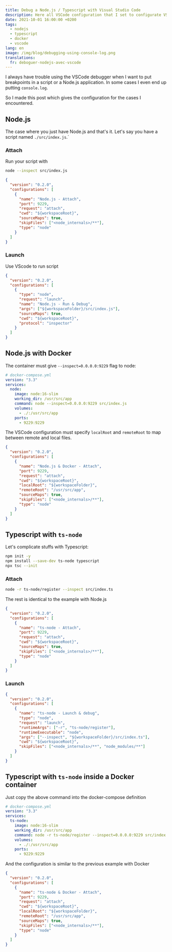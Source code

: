 ```yaml
---
title: Debug a Node.js / Typescript with Visual Studio Code
description: Here all VSCode configuration that I set to configurate VScode debugger with Node.js
date: 2021-10-01 16:00:00 +0200
tags:
  - nodejs
  - typescript
  - docker
  - vscode
lang: en
image: /img/blog/debugging-using-console-log.png
translations:
  fr: deboguer-nodejs-avec-vscode
---
```


I always have trouble using the VSCode debugger when I want to put breakpoints in a script or a Node.js application. In some cases I even end up putting `console.log`.

So I made this post which gives the configuration for the cases I encountered.

## Node.js

The case where you just have Node.js and that's it. Let's say you have a script named `./src/index.js`.`

### Attach

Run your script with

```bash
node --inspect src/index.js
```

```json
{
  "version": "0.2.0",
  "configurations": [
    {
      "name": "Node.js - Attach",
      "port": 9229,
      "request": "attach",
      "cwd": "${workspaceRoot}",
      "sourceMaps": true,
      "skipFiles": ["<node_internals>/**"],
      "type": "node"
    }
  ]
}
```

### Launch

Use VScode to run script

```json
{
  "version": "0.2.0",
  "configurations": [
    {
      "type": "node",
      "request": "launch",
      "name": "Node.js - Run & Debug",
      "args": ["${workspaceFolder}/src/index.js"],
      "sourceMaps": true,
      "cwd": "${workspaceRoot}",
      "protocol": "inspector"
    }
  ]
}
```

## Node.js with Docker

The container must give `--inspect=0.0.0.0:9229` flag to node:

```yml
# docker-compose.yml
version: "3.3"
services:
  node:
    image: node:16-slim
    working_dir: /usr/src/app
    command: node --inspect=0.0.0.0:9229 src/index.js
    volumes:
      - ./:/usr/src/app
    ports:
      - 9229:9229
```

The VSCode configuration must specify `localRoot` and `remoteRoot` to map between remote and local files.

```json
{
  "version": "0.2.0",
  "configurations": [
    {
      "name": "Node.js & Docker - Attach",
      "port": 9229,
      "request": "attach",
      "cwd": "${workspaceRoot}",
      "localRoot": "${workspaceFolder}",
      "remoteRoot": "/usr/src/app",
      "sourceMaps": true,
      "skipFiles": ["<node_internals>/**"],
      "type": "node"
    }
  ]
}
```

## Typescript with `ts-node`

Let's complicate stuffs with Typescript:

```bash
npm init -y
npm install --save-dev ts-node typescript
npx tsc --init
```

### Attach

```bash
node -r ts-node/register --inspect src/index.ts
```

The rest is identical to the example with Node.js

```json
{
  "version": "0.2.0",
  "configurations": [
    {
      "name": "ts-node - Attach",
      "port": 9229,
      "request": "attach",
      "cwd": "${workspaceRoot}",
      "sourceMaps": true,
      "skipFiles": ["<node_internals>/**"],
      "type": "node"
    }
  ]
}
```

### Launch

```json
{
  "version": "0.2.0",
  "configurations": [
    {
      "name": "ts-node - Launch & debug",
      "type": "node",
      "request": "launch",
      "runtimeArgs": ["-r", "ts-node/register"],
      "runtimeExecutable": "node",
      "args": ["--inspect", "${workspaceFolder}/src/index.ts"],
      "cwd": "${workspaceRoot}",
      "skipFiles": ["<node_internals>/**", "node_modules/**"]
    }
  ]
}
```

## Typescript with `ts-node` inside a Docker container

Just copy the above command into the docker-compose definition

```yml
# docker-compose.yml
version: "3.3"
services:
  ts-node:
    image: node:16-slim
    working_dir: /usr/src/app
    command: node -r ts-node/register --inspect=0.0.0.0:9229 src/index.ts
    volumes:
      - ./:/usr/src/app
    ports:
      - 9229:9229
```

And the configuration is similar to the previous example with Docker

```json
{
  "version": "0.2.0",
  "configurations": [
    {
      "name": "ts-node & Docker - Attach",
      "port": 9229,
      "request": "attach",
      "cwd": "${workspaceRoot}",
      "localRoot": "${workspaceFolder}",
      "remoteRoot": "/usr/src/app",
      "sourceMaps": true,
      "skipFiles": ["<node_internals>/**"],
      "type": "node"
    }
  ]
}
```
